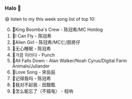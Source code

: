 

### Halo 👋

😄 listen to my this week song list of top 10:

0. 🌈King Boomba's Crew - 陈冠希/MC Hotdog
1. 🌈I Can Fly - 陈冠希
2. 🌈Alien Girl - 陈冠希/MC仁/厨房仔
3. 🌈无心睡眠 - 陈冠希
4. 🌈가끔 이러다 - Punch
5. 🌈All Falls Down - Alan Walker/Noah Cyrus/Digital Farm Animals/Juliander
6. 🌈Love Song - 宋岳庭
7. 🌈记得我吗 - 陈冠希
8. 🌈我对不起我 - 田馥甄
9. 🌈怎么能忘了（不插电） - 程响

